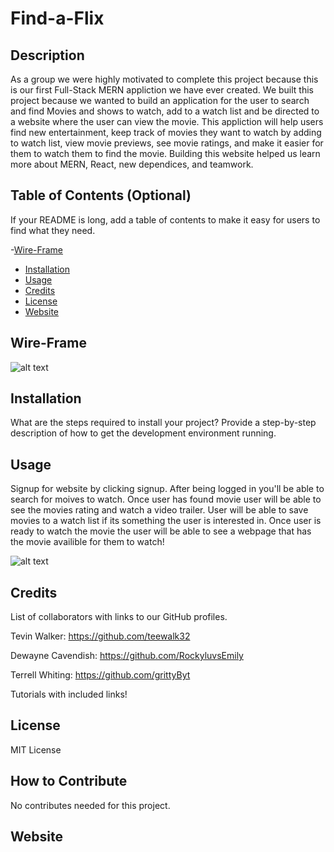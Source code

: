 # Find-a-Flix


## Description

As a group we were highly motivated to complete this project because this is our first Full-Stack MERN appliction we have ever created. We built this project because we wanted to build an application for the user to search and find Movies and shows to watch, add to a watch list and be directed to a website where the user can view the movie. This appliction will help users find new entertainment, keep track of movies they want to watch by adding to watch list, view movie previews, see movie ratings, and make it easier for them to watch them to find the movie. Building this website helped us learn more about MERN, React, new dependices, and teamwork.



## Table of Contents (Optional)

If your README is long, add a table of contents to make it easy for users to find what they need.

-[Wire-Frame](#wire-frame)
- [Installation](#installation)
- [Usage](#usage)
- [Credits](#credits)
- [License](#license)
- [Website](#website)

## Wire-Frame

![alt text](assets/images/screenshot.png)

## Installation

What are the steps required to install your project? Provide a step-by-step description of how to get the development environment running.

## Usage

Signup for website by clicking signup. After being logged in you'll be able to search for moives to watch. Once user has found movie user will be able to see the movies rating and watch a video trailer. User will be able to save movies to a watch list if its something the user is interested in. Once user is ready to watch the movie the user will be able to see a webpage that has the movie availible for them to watch!

![alt text](assets/images/screenshot.png)

## Credits

List of collaborators with links to our GitHub profiles.


Tevin Walker: https://github.com/teewalk32



Dewayne Cavendish: https://github.com/RockyluvsEmily


Terrell Whiting: https://github.com/grittyByt


Tutorials with included links!



## License

MIT License


## How to Contribute

No contributes needed for this project.


## Website




